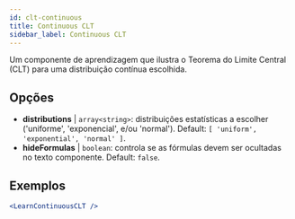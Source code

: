 ```yaml
---
id: clt-continuous
title: Continuous CLT
sidebar_label: Continuous CLT
---
```


Um componente de aprendizagem que ilustra o Teorema do Limite Central (CLT) para uma distribuição contínua escolhida.

## Opções

* __distributions__ | `array<string>`: distribuições estatísticas a escolher ('uniforme', 'exponencial', e/ou 'normal'). Default: `[
  'uniform',
  'exponential',
  'normal'
]`.
* __hideFormulas__ | `boolean`: controla se as fórmulas devem ser ocultadas no texto componente. Default: `false`.


## Exemplos

```jsx live
<LearnContinuousCLT />
```


